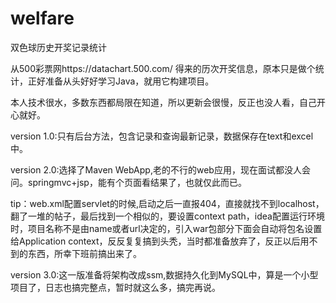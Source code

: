 # welfare
双色球历史开奖记录统计

从500彩票网https://datachart.500.com/ 得来的历次开奖信息，原本只是做个统计，正好准备从头好好学习Java，就用它构建项目。

本人技术很水，多数东西都局限在知道，所以更新会很慢，反正也没人看，自己开心就好。

version 1.0:只有后台方法，包含记录和查询最新记录，数据保存在text和excel中。

version 2.0:选择了Maven WebApp,老的不行的web应用，现在面试都没人会问。springmvc+jsp，能有个页面看结果了，也就仅此而已。

tip：web.xml配置servlet的时候,启动之后一直报404，直接就找不到localhost，翻了一堆的帖子，最后找到一个相似的，要设置context path，idea配置运行环境时，项目名称不是由name或者url决定的，引入war包部分下面会自动将包名设置给Application context，反反复复搞到头秃，当时都准备放弃了，反正以后用不到的东西，所幸下班前搞出来了。

version 3.0:这一版准备将架构改成ssm,数据持久化到MySQL中，算是一个小型项目了，日志也搞完整点，暂时就这么多，搞完再说。
